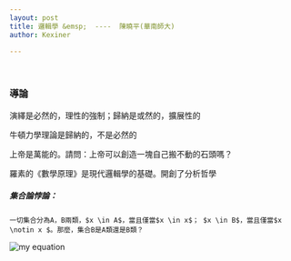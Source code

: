 ```yaml
---
layout: post
title: 邏輯學 &emsp;  ----  陳曉平(華南師大)
author: Kexiner

---
```


<br>


### 導論

演繹是必然的，理性的強制；歸納是或然的，擴展性的

牛頓力學理論是歸納的，不是必然的

上帝是萬能的。請問：上帝可以創造一塊自己搬不動的石頭嗎？

羅素的《數學原理》是現代邏輯學的基礎。開創了分析哲學

##### 集合論悖論：
```
一切集合分為A，B兩類，$x \in A$，當且僅當$x \in x$； $x \in B$，當且僅當$x \notin x $。那麼，集合B是A類還是B類？

```




![my equation](https://latex.codecogs.com/gif.download?%5Czeta%28s%29%20%3D%20%5Csum_%7Bn%3D1%7D%5E%5Cinfty%20%5Cfrac%7B1%7D%7Bn%5Es%7D)




